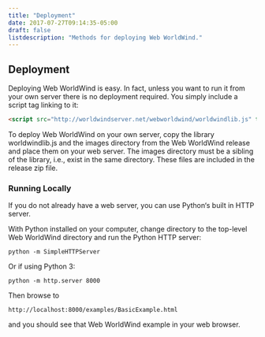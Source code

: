 ```yaml
---
title: "Deployment"
date: 2017-07-27T09:14:35-05:00
draft: false
listdescription: "Methods for deploying Web WorldWind."
---
```


## Deployment

Deploying Web WorldWind is easy. In fact, unless you want to run it from your own server there is no deployment required. You simply include a script tag linking to it:

```html
<script src="http://worldwindserver.net/webworldwind/worldwindlib.js" type="text/javascript"></script>
```

To deploy Web WorldWind on your own server, copy the library worldwindlib.js and the images directory from the Web WorldWind release and place them on your web server. The images directory must be a sibling of the library, i.e., exist in the same directory. These files are included in the release zip file.

### Running Locally

If you do not already have a web server, you can use Python‘s built in HTTP server.

With Python installed on your computer, change directory to the top-level Web WorldWind directory and run the Python HTTP server:

```
python -m SimpleHTTPServer
```

Or if using Python 3:

```
python -m http.server 8000
```

Then browse to

```
http://localhost:8000/examples/BasicExample.html
```

and you should see that Web WorldWind example in your web browser.